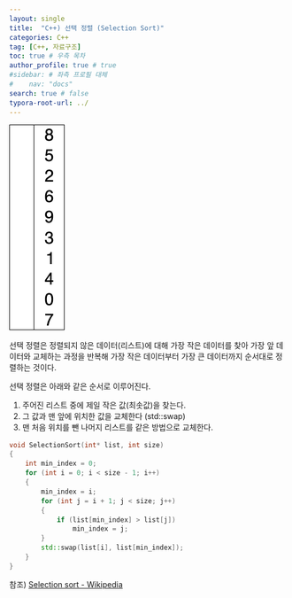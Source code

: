 ```yaml
---
layout: single
title:  "C++) 선택 정렬 (Selection Sort)"
categories: C++
tag: [C++, 자료구조]
toc: true # 우측 목차
author_profile: true # true
#sidebar: # 좌측 프로필 대체
#    nav: "docs"
search: true # false
typora-root-url: ../
---
```


![img](/images/2025-01-15-back020/img.gif)

선택 정렬은 정렬되지 않은 데이터(리스트)에 대해 가장 작은 데이터를 찾아 가장 앞 데이터와 교체하는 과정을 반복해 가장 작은 데이터부터 가장 큰 데이터까지 순서대로 정렬하는 것이다.

 



선택 정렬은 아래와 같은 순서로 이루어진다.

1. 주어진 리스트 중에 제일 작은 값(최솟값)을 찾는다.
2. 그 값과 맨 앞에 위치한 값을 교체한다 (std::swap)
3. 맨 처음 위치를 뺀 나머지 리스트를 같은 방법으로 교체한다.

``` cpp
void SelectionSort(int* list, int size)
{
    int min_index = 0;
    for (int i = 0; i < size - 1; i++)
    {
        min_index = i;
        for (int j = i + 1; j < size; j++)
        {
            if (list[min_index] > list[j])
                min_index = j;
        }
        std::swap(list[i], list[min_index]);
    }
}
```





참조) [Selection sort - Wikipedia](https://en.wikipedia.org/wiki/Selection_sort)
